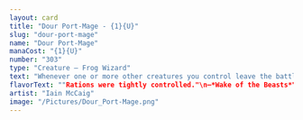 ```yaml
---
layout: card
title: "Dour Port-Mage - {1}{U}"
slug: "dour-port-mage"
name: "Dour Port-Mage"
manaCost: "{1}{U}"
number: "303"
type: "Creature — Frog Wizard"
text: "Whenever one or more other creatures you control leave the battlefield without dying, draw a card.\n{1}{U}, {T}: Return another target creature you control to its owner's hand."
flavorText: ""Rations were tightly controlled."\n—*Wake of the Beasts*"
artist: "Iain McCaig"
image: "/Pictures/Dour_Port-Mage.png"
---
```


